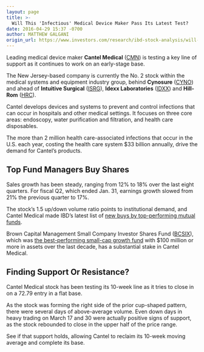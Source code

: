 ```yaml
---
layout: page
title: >-
  Will This 'Infectious' Medical Device Maker Pass Its Latest Test?
date: 2016-04-29 15:37 -0700
author: MATTHEW GALGANI
origin_url: https://www.investors.com/research/ibd-stock-analysis/will-this-infectious-medical-device-maker-pass-its-latest-test/
---
```





Leading medical device maker **Cantel Medical** ([CMN](https://research.investors.com/quote.aspx?symbol=CMN)) is testing a key line of support as it continues to work on an early-stage base.


The New Jersey-based company is currently the No. 2 stock within the medical systems and equipment industry group, behind **Cynosure** ([CYNO](https://research.investors.com/quote.aspx?symbol=CYNO)) and ahead of **Intuitive Surgical** ([ISRG](https://research.investors.com/quote.aspx?symbol=ISRG)), **Idexx Laboratories** ([IDXX](https://research.investors.com/quote.aspx?symbol=IDXX)) and **Hill-Rom** ([HRC](https://research.investors.com/quote.aspx?symbol=HRC)).


Cantel develops devices and systems to prevent and control infections that can occur in hospitals and other medical settings. It focuses on three core areas: endoscopy, water purification and filtration, and health care disposables.


The more than 2 million health care-associated infections that occur in the U.S. each year, costing the health care system $33 billion annually, drive the demand for Cantel’s products.


Top Fund Managers Buy Shares
----------------------------


Sales growth has been steady, ranging from 12% to 18% over the last eight quarters. For fiscal Q2, which ended Jan. 31, earnings growth slowed from 21% the previous quarter to 17%.


The stock’s 1.5 up/down volume ratio points to institutional demand, and Cantel Medical made IBD’s latest list of [new buys by top-performing mutual funds](https://www.investors.com/etfs-and-funds/mutual-funds/top-funds-on-defense-with-reits-airlines-and-building-stocks/).


Brown Capital Management Small Company Investor Shares Fund ([BCSIX](https://research.investors.com/quote.aspx?symbol=BCSIX)), which was [the best-performing small-cap growth fund](https://www.investors.com/etfs-and-funds/mutual-funds/small-cap-stocks-that-help-make-this-brown-capital-fund-top-notch/) with $100 million or more in assets over the last decade, has a substantial stake in Cantel Medical.


Finding Support Or Resistance?
------------------------------


Cantel Medical stock has been testing its 10-week line as it tries to close in on a 72.79 entry in a flat base.


As the stock was forming the right side of the prior cup-shaped pattern, there were several days of above-average volume. Even down days in heavy trading on March 17 and 30 were actually positive signs of support, as the stock rebounded to close in the upper half of the price range.


See if that support holds, allowing Cantel to reclaim its 10-week moving average and complete its base.




